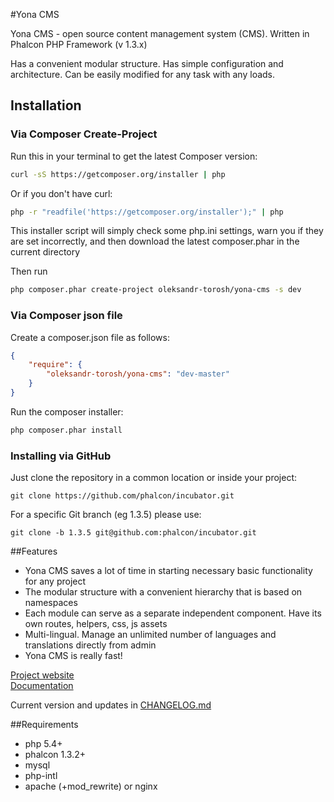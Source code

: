#Yona CMS

Yona CMS - open source content management system (CMS). Written in Phalcon PHP Framework (v 1.3.x)  

Has a convenient modular structure. Has simple configuration and architecture. Can be easily modified for any task with any loads.

## Installation

### Via Composer Create-Project

Run this in your terminal to get the latest Composer version:

```bash
curl -sS https://getcomposer.org/installer | php
```

Or if you don't have curl:

```bash
php -r "readfile('https://getcomposer.org/installer');" | php
```

This installer script will simply check some php.ini settings, warn you if they are set incorrectly, and then download the latest composer.phar in the current directory

Then run

```bash
php composer.phar create-project oleksandr-torosh/yona-cms -s dev
```

### Via Composer json file

Create a composer.json file as follows:
```json
{  
    "require": {  
        "oleksandr-torosh/yona-cms": "dev-master"  
    }  
}
```

Run the composer installer:

```bash
php composer.phar install
```

### Installing via GitHub

Just clone the repository in a common location or inside your project:

```
git clone https://github.com/phalcon/incubator.git
```

For a specific Git branch (eg 1.3.5) please use:

```
git clone -b 1.3.5 git@github.com:phalcon/incubator.git
```

##Features

* Yona CMS saves a lot of time in starting necessary basic functionality for any project
* The modular structure with a convenient hierarchy that is based on namespaces
* Each module can serve as a separate independent component. Have its own routes, helpers, css, js assets
* Multi-lingual. Manage an unlimited number of languages and translations directly from admin
* Yona CMS is really fast!

[Project website](http://yonacms.com/)  
[Documentation](http://doc.yonacms.com/)  

Current version and updates in [CHANGELOG.md](https://github.com/oleksandr-torosh/yona-cms/blob/master/CHANGELOG.md)

##Requirements

* php 5.4+
* phalcon 1.3.2+
* mysql
* php-intl
* apache (+mod_rewrite) or nginx